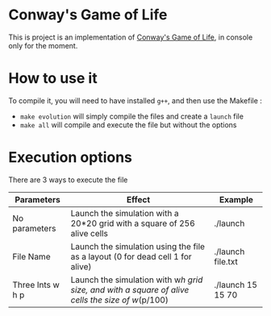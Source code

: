 
# Conway's Game of Life

This is project is an implementation of [Conway's Game of Life](https://en.wikipedia.org/wiki/Conway%27s_Game_of_Life), in console only for the moment.

# How to use it

To compile it, you will need to have installed ``` g++ ```, and then use the Makefile : 

- ``` make evolution ``` will simply compile the files and create a ```launch``` file
- ``` make all ``` will compile and execute the file but without the options

# Execution options

There are 3 ways to execute the file
 
| Parameters | Effect | Example
 ------------- | ------------- | -------------
 No parameters | Launch the simulation with a 20*20 grid with a square of 256 alive cells | ./launch
| File Name | Launch the simulation using the file as a layout (0 for dead cell 1 for alive) | ./launch file.txt
|Three Ints w h p|Launch the simulation with w*h grid size, and with a square of alive cells the size of w*(p/100) | ./launch 15 15 70 
